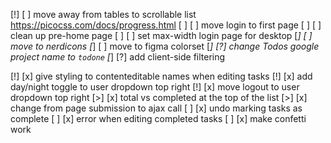 [!] [ ] move away from tables to scrollable list
    https://picocss.com/docs/progress.html
[ ] [ ] move login to first page
[ ] [ ] clean up pre-home page
[ ] [ ] set max-width login page for desktop
[*] [ ] move to nerdicons
[*] [ ] move to figma colorset
[*] [?] change Todos google project name to `todone`
[*] [?] add client-side filtering

[!] [x] give styling to contenteditable names when editing tasks
[!] [x] add day/night toggle to user dropdown top right
[!] [x] move logout to user dropdown top right
[>] [x] total vs completed at the top of the list
[>] [x] change from page submission to ajax call
[ ] [x] undo marking tasks as complete
[ ] [x] error when editing completed tasks
[ ] [x] make confetti work
